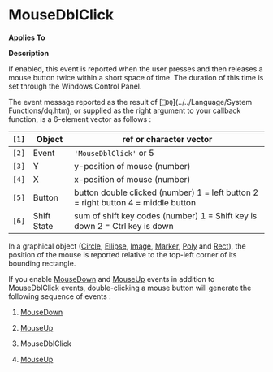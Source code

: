 




<h1 class="heading"><span class="name">MouseDblClick</span></h1>

**Applies To**


**Description**


If enabled, this event is reported when the user presses and then releases a mouse button twice within a short space of time. The duration of this time is set through the Windows Control Panel.


The event message reported as the result of [`⎕DQ`](../../Language/System Functions/dq.htm), or supplied as the right argument to your callback function, is a 6-element vector as follows :


| `[1]` | Object | ref or character vector |
| --- | --- | ---  |
| `[2]` | Event | `'MouseDblClick'` or 5 |
| `[3]` | Y | y-position of mouse (number) |
| `[4]` | X | x-position of mouse (number) |
| `[5]` | Button | button double clicked (number) 1 = left button 2 = right button 4 = middle button |
| `[6]` | Shift State | sum of shift key codes (number) 1 = Shift key is down 2 = Ctrl key is down |


In a graphical object ([Circle](../a-z/circle.md), [Ellipse](../a-z/ellipse.md), [Image](../a-z/image.md), [Marker](../a-z/marker.md), [Poly](../a-z/poly.md) and [Rect](../a-z/rect.md)), the position of the mouse is reported relative to the top-left corner of its bounding rectangle.


If you enable [MouseDown](../a-z/mousedown.md) and [MouseUp](../a-z/mouseup.md) events in addition to MouseDblClick events, double-clicking a mouse button will generate the following sequence of events :

1. [MouseDown](../a-z/mousedown.md)

2. [MouseUp](../a-z/mouseup.md)

3. MouseDblClick
4. [MouseUp](../a-z/mouseup.md)



